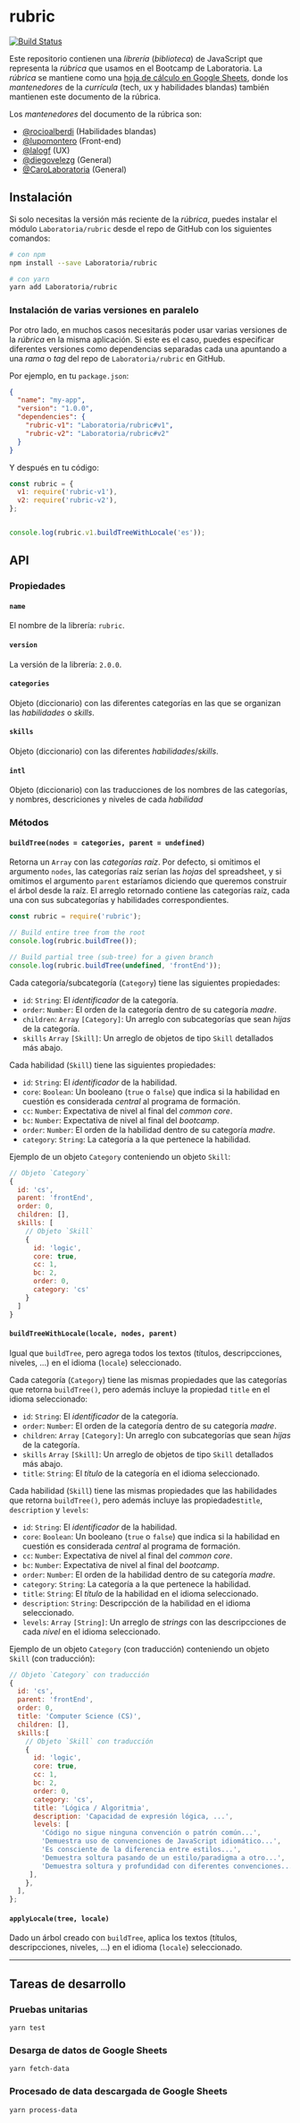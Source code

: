 # rubric

[![Build Status](https://travis-ci.com/Laboratoria/rubric.svg?token=4uyuoxi9qhvAfjzUTB6y&branch=master)](https://travis-ci.com/Laboratoria/rubric)

Este repositorio contienen una _librería_ (_biblioteca_) de JavaScript que
representa la _rúbrica_ que usamos en el Bootcamp de Laboratoria. La _rúbrica_
se mantiene como una [hoja de cálculo en Google Sheets](https://docs.google.com/spreadsheets/d/e/2PACX-1vRktPN4ilZtkRN5tUb3DVhgeihwlzk63_-JI3moA-bXpKDbHDioAK2H3qbrwWNb0Ql4wX22Tgv7-PDv/pubhtml?gid=146943998),
donde los _mantenedores_ de la _currícula_ (tech, ux y habilidades blandas)
también mantienen este documento de la rúbrica.

Los _mantenedores_ del documento de la rúbrica son:

* [@rocioalberdi](https://github.com/rocioalberdi/) (Habilidades blandas)
* [@lupomontero](https://github.com/lupomontero/) (Front-end)
* [@lalogf](https://github.com/lalogf/) (UX)
* [@diegovelezg](https://github.com/diegovelezg/) (General)
* [@CaroLaboratoria](https://github.com/CaroLaboratoria/) (General)

## Instalación

Si solo necesitas la versión más reciente de la _rúbrica_, puedes instalar el
módulo `Laboratoria/rubric` desde el repo de GitHub con los siguientes comandos:

```sh
# con npm
npm install --save Laboratoria/rubric

# con yarn
yarn add Laboratoria/rubric
```

### Instalación de varias versiones en paralelo

Por otro lado, en muchos casos necesitarás poder usar varias versiones de la
_rúbrica_ en la misma aplicación. Si este es el caso, puedes especificar
diferentes versiones como dependencias separadas cada una apuntando a una _rama_
o _tag_ del repo de `Laboratoria/rubric` en GitHub.

Por ejemplo, en tu `package.json`:

```json
{
  "name": "my-app",
  "version": "1.0.0",
  "dependencies": {
    "rubric-v1": "Laboratoria/rubric#v1",
    "rubric-v2": "Laboratoria/rubric#v2"
  }
}
```

Y después en tu código:

```js
const rubric = {
  v1: require('rubric-v1'),
  v2: require('rubric-v2'),
};


console.log(rubric.v1.buildTreeWithLocale('es'));
```

## API

### Propiedades

#### `name`

El nombre de la librería: `rubric`.

#### `version`

La versión de la librería: `2.0.0`.

#### `categories`

Objeto (diccionario) con las diferentes categorías en las que se organizan las
_habilidades_ o _skills_.

#### `skills`

Objeto (diccionario) con las diferentes _habilidades_/_skills_.

#### `intl`

Objeto (diccionario) con las traducciones de los nombres de las categorías,
y nombres, descriciones y niveles de cada _habilidad_

### Métodos

#### `buildTree(nodes = categories, parent = undefined)`

Retorna un `Array` con las _categorías raíz_. Por defecto, si omitimos el
argumento `nodes`, las categorías raíz serían las _hojas_ del spreadsheet, y si
omitimos el argumento `parent` estaríamos diciendo que queremos construir el
árbol desde la raíz. El arreglo retornado contiene las categorías raíz, cada una
con sus subcategorías y habilidades correspondientes.

```js
const rubric = require('rubric');

// Build entire tree from the root
console.log(rubric.buildTree());

// Build partial tree (sub-tree) for a given branch
console.log(rubric.buildTree(undefined, 'frontEnd'));
```

Cada categoría/subcategoría (`Category`) tiene las siguientes propiedades:

* `id`: `String`: El _identificador_ de la categoría.
* `order`: `Number`: El orden de la categoría dentro de su categoría _madre_.
* `children`: `Array` `[Category]`: Un arreglo con subcategorías que sean
  _hijas_ de la categoría.
* `skills` `Array` `[Skill]`: Un arreglo de objetos de tipo `Skill` detallados
  más abajo.

Cada habilidad (`Skill`) tiene las siguientes propiedades:

* `id`: `String`: El _identificador_ de la habilidad.
* `core`: `Boolean`: Un booleano (`true` o `false`) que indica si la habilidad
  en cuestión es considerada _central_ al programa de formación.
* `cc`: `Number`: Expectativa de nivel al final del _common core_.
* `bc`: `Number`: Expectativa de nivel al final del _bootcamp_.
* `order`: `Number`: El orden de la habilidad dentro de su categoría _madre_.
* `category`: `String`: La categoría a la que pertenece la habilidad.

Ejemplo de un objeto `Category` conteniendo un objeto `Skill`:

```js
// Objeto `Category`
{
  id: 'cs',
  parent: 'frontEnd',
  order: 0,
  children: [],
  skills: [
    // Objeto `Skill`
    {
      id: 'logic',
      core: true,
      cc: 1,
      bc: 2,
      order: 0,
      category: 'cs'
    }
  ]
}
```

#### `buildTreeWithLocale(locale, nodes, parent)`

Igual que `buildTree`, pero agrega todos los textos (títulos, descripcciones,
niveles, ...) en el idioma (`locale`) seleccionado.

Cada categoría (`Category`) tiene las mismas propiedades que las categorías que
retorna `buildTree()`, pero además incluye la propiedad `title` en el idioma
seleccionado:

* `id`: `String`: El _identificador_ de la categoría.
* `order`: `Number`: El orden de la categoría dentro de su categoría _madre_.
* `children`: `Array` `[Category]`: Un arreglo con subcategorías que sean
  _hijas_ de la categoría.
* `skills` `Array` `[Skill]`: Un arreglo de objetos de tipo `Skill` detallados
  más abajo.
* `title`: `String`: El _título_ de la categoría en el idioma seleccionado.

Cada habilidad (`Skill`) tiene las mismas propiedades que las habilidades que
retorna `buildTree()`, pero además incluye las propiedades`title`,
`description` y `levels`:

* `id`: `String`: El _identificador_ de la habilidad.
* `core`: `Boolean`: Un booleano (`true` o `false`) que indica si la habilidad
  en cuestión es considerada _central_ al programa de formación.
* `cc`: `Number`: Expectativa de nivel al final del _common core_.
* `bc`: `Number`: Expectativa de nivel al final del _bootcamp_.
* `order`: `Number`: El orden de la habilidad dentro de su categoría _madre_.
* `category`: `String`: La categoría a la que pertenece la habilidad.
* `title`: `String`: El _título_ de la habilidad en el idioma seleccionado.
* `description`: `String`: Descripcción de la habilidad en el idioma
  seleccionado.
* `levels`: `Array` `[String]`: Un arreglo de _strings_ con las descripcciones
  de cada _nivel_ en el idioma seleccionado.

Ejemplo de un objeto `Category` (con traducción) conteniendo un objeto `Skill`
(con traducción):

```js
// Objeto `Category` con traducción
{
  id: 'cs',
  parent: 'frontEnd',
  order: 0,
  title: 'Computer Science (CS)',
  children: [],
  skills:[
    // Objeto `Skill` con traducción
    {
      id: 'logic',
      core: true,
      cc: 1,
      bc: 2,
      order: 0,
      category: 'cs',
      title: 'Lógica / Algoritmia',
      description: 'Capacidad de expresión lógica, ...',
      levels: [
        'Código no sigue ninguna convención o patrón común...',
        'Demuestra uso de convenciones de JavaScript idiomático...',
        'Es consciente de la diferencia entre estilos...',
        'Demuestra soltura pasando de un estilo/paradigma a otro...',
        'Demuestra soltura y profundidad con diferentes convenciones...',
     ],
    },
  ],
};
```

#### `applyLocale(tree, locale)`

Dado un árbol creado con `buildTree`, aplica los textos (títulos,
descripcciones, niveles, ...) en el idioma (`locale`) seleccionado.

***

## Tareas de desarrollo

### Pruebas unitarias

```
yarn test
```

### Desarga de datos de Google Sheets

```
yarn fetch-data
```

### Procesado de data descargada de Google Sheets

```
yarn process-data
```

